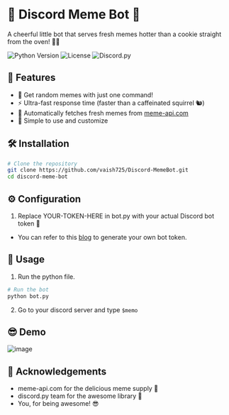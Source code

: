 # 🐍 Discord Meme Bot 🤖

A cheerful little bot that serves fresh memes hotter than a cookie straight from the oven! 🍪✨

![Python Version](https://img.shields.io/badge/python-3.8+-blue?logo=python&logoColor=white)
![License](https://img.shields.io/badge/license-MIT-green)
![Discord.py](https://img.shields.io/badge/discord.py-2.0+-purple?logo=discord)

## 🌟 Features
- 🎉 Get random memes with just one command!
- ⚡ Ultra-fast response time (faster than a caffeinated squirrel 🐿️)
- 🔄 Automatically fetches fresh memes from [meme-api.com](https://meme-api.com)
- 🧩 Simple to use and customize

## 🛠️ Installation
```bash
# Clone the repository
git clone https://github.com/vaish725/Discord-MemeBot.git
cd discord-meme-bot
```

## ⚙️ Configuration
1. Replace YOUR-TOKEN-HERE in bot.py with your actual Discord bot token 🔑
- You can refer to this [blog](https://www.codedex.io/projects/build-a-discord-bot-with-python) to generate your own bot token.

## 🚀 Usage
1. Run the python file.
```bash
# Run the bot  
python bot.py
```
2. Go to your discord server and type `$memo`

## 😎 Demo
![image](https://github.com/user-attachments/assets/84be11e8-f191-4fe4-b4b3-30fa400f0277)

## 💌 Acknowledgements
+ meme-api.com for the delicious meme supply 🍔
+ discord.py team for the awesome library 💖
+ You, for being awesome! 😎
